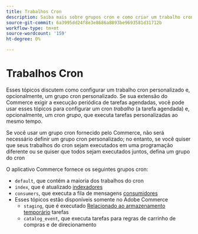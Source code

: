 ```yaml
---
title: Trabalhos Cron
description: Saiba mais sobre grupos cron e como criar um trabalho cron personalizado.
source-git-commit: 6a3995dd24f8e3e8686a8893be9693581d31712b
workflow-type: tm+mt
source-wordcount: '159'
ht-degree: 0%

---
```



# Trabalhos Cron

Esses tópicos discutem como configurar um trabalho cron personalizado e, opcionalmente, um grupo cron personalizado. Se sua extensão do Commerce exigir a execução periódica de tarefas agendadas, você pode usar esses tópicos para configurar um cron _trabalho_ (a tarefa agendada) e, opcionalmente, um cron _grupo_, que executa tarefas personalizadas ao mesmo tempo.

Se você usar um grupo cron fornecido pelo Commerce, não será necessário definir um grupo cron personalizado; no entanto, se você quiser que seus trabalhos do cron sejam executados em uma programação diferente ou se quiser que todos sejam executados juntos, defina um grupo do cron

O aplicativo Commerce fornece os seguintes grupos cron:

- `default`, que contém a maioria dos trabalhos do cron
- `index`, que é atualizado [indexadores](../cli/manage-indexers.md)
- `consumers`, que executa a fila de mensagens [consumidores](../cli/start-message-queues.md)
- Esses tópicos estão disponíveis somente no Adobe Commerce
   - `staging`, que é executado [Relacionado ao armazenamento temporário](https://docs.magento.com/user-guide/cms/content-staging.html) tarefas
   - `catalog_event`, que executa tarefas para regras de carrinho de compras e de direcionamento
